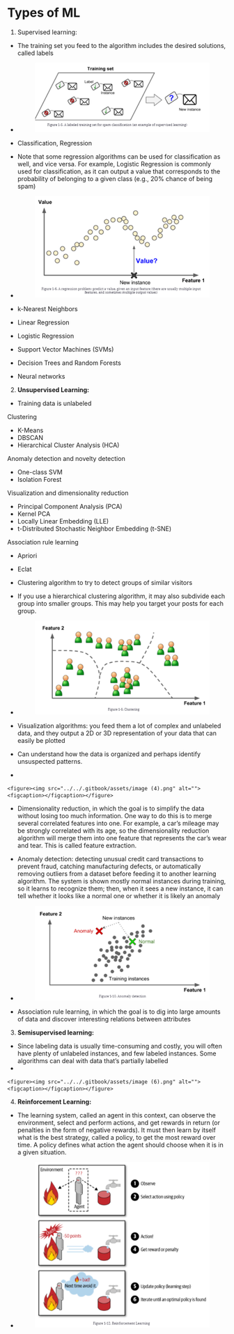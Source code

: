 # Types of ML

1. Supervised learning:

* The training set you feed to the algorithm includes the desired solutions, called labels
*   &#x20;&#x20;

    <figure><img src="../../.gitbook/assets/image (1).png" alt=""><figcaption></figcaption></figure>
* Classification, Regression
* Note that some regression algorithms can be used for classification as well, and vice versa. For example, Logistic Regression is commonly used for classification, as it can output a value that corresponds to the probability of belonging to a given class (e.g., 20% chance of being spam)
*   &#x20;&#x20;

    <figure><img src="../../.gitbook/assets/image (2).png" alt=""><figcaption></figcaption></figure>
* k-Nearest Neighbors
* Linear Regression
* Logistic Regression
* Support Vector Machines (SVMs)
* Decision Trees and Random Forests
* Neural networks

2. **Unsupervised Learning:**

* Training data is unlabeled

Clustering

* K-Means
* DBSCAN
* Hierarchical Cluster Analysis (HCA)

Anomaly detection and novelty detection

* One-class SVM
* Isolation Forest

Visualization and dimensionality reduction

* Principal Component Analysis (PCA)
* Kernel PCA
* Locally Linear Embedding (LLE)
* t-Distributed Stochastic Neighbor Embedding (t-SNE)

Association rule learning

* Apriori
* Eclat
* Clustering algorithm to try to detect groups of similar visitors
* If you use a hierarchical clustering algorithm, it may also subdivide each group into smaller groups. This may help you target your posts for each group.
*   &#x20;&#x20;

    <figure><img src="../../.gitbook/assets/image (3).png" alt=""><figcaption></figcaption></figure>
* Visualization algorithms: you feed them a lot of complex and unlabeled data, and they output a 2D or 3D representation of your data that can easily be plotted
* Can understand how the data is organized and perhaps identify unsuspected patterns.
*

    <figure><img src="../../.gitbook/assets/image (4).png" alt=""><figcaption></figcaption></figure>
* Dimensionality reduction, in which the goal is to simplify the data without losing too much information. One way to do this is to merge several correlated features into one. For example, a car’s mileage may be strongly correlated with its age, so the dimensionality reduction algorithm will merge them into one feature that represents the car’s wear and tear. This is called feature extraction.
* Anomaly detection: detecting unusual credit card transactions to prevent fraud, catching manufacturing defects, or automatically removing outliers from a dataset before feeding it to another learning algorithm. The system is shown mostly normal instances during training, so it learns to recognize them; then, when it sees a new instance, it can tell whether it looks like a normal one or whether it is likely an anomaly
*   &#x20;&#x20;

    <figure><img src="../../.gitbook/assets/image (5).png" alt=""><figcaption></figcaption></figure>
* Association rule learning, in which the goal is to dig into large amounts of data and discover interesting relations between attributes

3. **Semisupervised learning:**

* Since labeling data is usually time-consuming and costly, you will often have plenty of unlabeled instances, and few labeled instances. Some algorithms can deal with data that’s partially labelled
*

    <figure><img src="../../.gitbook/assets/image (6).png" alt=""><figcaption></figcaption></figure>

4. **Reinforcement Learning:**

* The learning system, called an agent in this context, can observe the environment, select and perform actions, and get rewards in return (or penalties in the form of negative rewards). It must then learn by itself what is the best strategy, called a policy, to get the most reward over time. A policy defines what action the agent should choose when it is in a given situation.
*   &#x20;&#x20;

    <figure><img src="../../.gitbook/assets/image (7).png" alt=""><figcaption></figcaption></figure>

&#x20;
